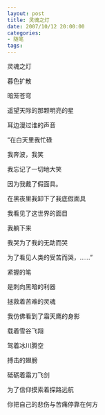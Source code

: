 ```yaml
---
layout: post
title: 灵魂之灯
date: 2007/10/12 20:00:00
categories: 
- 随笔
tags: 
---
```


灵魂之灯

暮色扩散

暗笼苍穹

遥望天际的那颗明亮的星

耳边漫过谁的声音

“在白天里我忙碌

我奔波，我笑

我忘记了一切地大笑

因为我戴了假面具。

在黑夜里我卸下了我底假面具

我看见了这世界的面目

我躺下来

我哭为了我的无助而哭

为了看见人类的受苦而哭，……”

紧握的笔

是刺向黑暗的利器

拯救着苦难的灵魂

我仿佛看到了霜天鹰的身影

载着雪谷飞翔

驾着冰川腾空

搏击的翅膀

砥砺着霜刀飞剑

为了信仰摸索着探路远航

你把自己的悲伤与苦痛停靠在何方
